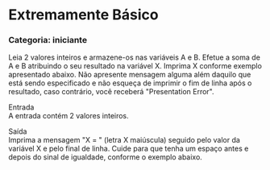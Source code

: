 <h1>  Extremamente Básico </h1>
<h3>  Categoria: iniciante  </h3>
<p>
    Leia 2 valores inteiros e armazene-os nas variáveis A e B. 
Efetue a soma de A e B atribuindo o seu resultado na variável X. 
Imprima X conforme exemplo apresentado abaixo. 
Não apresente mensagem alguma além daquilo que está sendo 
especificado e não esqueça de imprimir o fim de linha após o 
resultado, caso contrário, você receberá "Presentation Error".
</p>

<p>
    Entrada<br>
A entrada contém 2 valores inteiros.
</p>

<p>
    Saída<br>
Imprima a mensagem "X = " (letra X maiúscula) seguido pelo valor 
da variável X e pelo final de linha. Cuide para que tenha um 
espaço antes e depois do sinal de igualdade, conforme o exemplo 
abaixo.
</p>